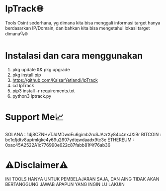 # IpTrack🌐
Tools Osint sederhana, yg dimana kita bisa menggali informasi target hanya berdasarkan IP/Domain, dan bahkan kita bisa mengetahui lokasi target dimana🔍🌐

# Instalasi dan cara menggunakan
1. pkg update && pkg upgrade
2. pkg install pip
3. https://github.com/KaisarYetiandi/IpTrack
4. cd IpTrack
5. pip3 install -r requirements.txt
6. python3 Iptrack.py

# Support Me📈
 SOLANA : 14j8CZNHvTJdMDwoEu6gimb2ruSJAzrXy84c4nxJXiBr
 BITCOIN : bc1qfjdtv8uptmlgkc4y69u2607ydtqwdaadx9tc3e
 ETHEREUM : 0xac45A2522A1c776990e622c87fabb81f4f76ab36

# ⚠️Disclaimer⚠️
INI TOOLS HANYA UNTUK PEMBELAJARAN SAJA, DAN AING TIDAK AKAN BERTANGGUNG JAWAB APAPUN YANG INGIN LU LAKUIN
